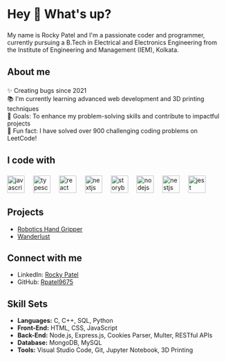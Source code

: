 <h1 align="left">Hey 👋 What's up?</h1>

###

<p align="left">My name is Rocky Patel and I'm a passionate coder and programmer, currently pursuing a B.Tech in Electrical and Electronics Engineering from the Institute of Engineering and Management (IEM), Kolkata.</p>

###

<h2 align="left">About me</h2>

###

<p align="left">✨ Creating bugs since 2021<br>📚 I'm currently learning advanced web development and 3D printing techniques<br>🎯 Goals: To enhance my problem-solving skills and contribute to impactful projects<br>🎲 Fun fact: I have solved over 900 challenging coding problems on LeetCode!</p>

###

<h2 align="left">I code with</h2>

###

<div align="left">
  <img src="https://cdn.jsdelivr.net/gh/devicons/devicon/icons/javascript/javascript-original.svg" height="40" alt="javascript logo"  />
  <img width="12" />
  <img src="https://cdn.jsdelivr.net/gh/devicons/devicon/icons/typescript/typescript-original.svg" height="40" alt="typescript logo"  />
  <img width="12" />
  <img src="https://cdn.jsdelivr.net/gh/devicons/devicon/icons/react/react-original.svg" height="40" alt="react logo"  />
  <img width="12" />
  <img src="https://cdn.jsdelivr.net/gh/devicons/devicon/icons/nextjs/nextjs-original.svg" height="40" alt="nextjs logo"  />
  <img width="12" />
  <img src="https://cdn.jsdelivr.net/gh/devicons/devicon/icons/storybook/storybook-original.svg" height="40" alt="storybook logo"  />
  <img width="12" />
  <img src="https://cdn.jsdelivr.net/gh/devicons/devicon/icons/nodejs/nodejs-original.svg" height="40" alt="nodejs logo"  />
  <img width="12" />
  <img src="https://cdn.jsdelivr.net/gh/devicons/devicon/icons/nestjs/nestjs-plain.svg" height="40" alt="nestjs logo"  />
  <img width="12" />
  <img src="https://cdn.jsdelivr.net/gh/devicons/devicon/icons/jest/jest-plain.svg" height="40" alt="jest logo"  />
</div>

### 

<h2 align="left">Projects</h2>

- [Robotics Hand Gripper](https://github.com/Rpatel9675/Robotics-Hand-Gripper)
- [Wanderlust](https://github.com/Rpatel9675/Wanderlust)

### 

<h2 align="left">Connect with me</h2>

- LinkedIn: [Rocky Patel](https://www.linkedin.com/in/rocky-patel-36070020a/)
- GitHub: [Rpatel9675](https://github.com/Rpatel9675)

###

<h2 align="left">Skill Sets</h2>

- **Languages:** C, C++, SQL, Python
- **Front-End:** HTML, CSS, JavaScript
- **Back-End:** Node.js, Express.js, Cookies Parser, Multer, RESTful APIs
- **Database:** MongoDB, MySQL
- **Tools:** Visual Studio Code, Git, Jupyter Notebook, 3D Printing
